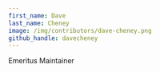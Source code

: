 ```yaml
---
first_name: Dave
last_name: Cheney
image: /img/contributors/dave-cheney.png
github_handle: davecheney
---
```

Emeritus Maintainer
